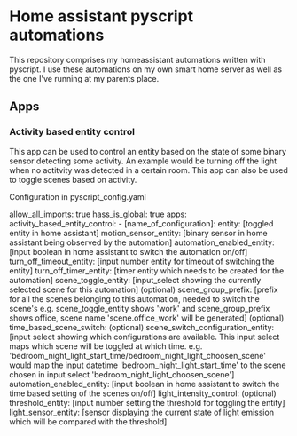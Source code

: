 # Home assistant pyscript automations

This repository comprises my homeassistant automations written with pyscript. I use these automations on my own smart home server as well as the one I've running at my parents place.

## Apps

### Activity based entity control

This app can be used to control an entity based on the state of some binary sensor detecting some activity. An example would be turning off the light when no actitvity was detected in a certain room. This app can also be used to toggle scenes based on activity.

Configuration in pyscript_config.yaml

allow_all_imports: true
hass_is_global: true
apps:
  activity_based_entity_control: 
    - [name_of_configuration]:
        entity: [toggled entity in home assistant]
        motion_sensor_entity: [binary sensor in home assistant being observed by the automation]
        automation_enabled_entity: [input boolean in home assistant to switch the automation on/off]
        turn_off_timeout_entity: [input number entity for timeout of switching the entity]
        turn_off_timer_entity: [timer entity which needs to be created for the automation]
        scene_toggle_entity: [input_select showing the currently selected scene for this automation] (optional)
        scene_group_prefix: [prefix for all the scenes belonging to this automation, needed to switch the scene's e.g. scene_toggle_entity shows 'work' and scene_group_prefix shows office, scene name 'scene.office_work' will be generated] (optional)
        time_based_scene_switch: (optional)
          scene_switch_configuration_entity: [input select showing which configurations are available. This input select maps which scene will be toggled at which time. e.g. 'bedroom_night_light_start_time/bedroom_night_light_choosen_scene' would map the input datetime 'bedroom_night_light_start_time' to the scene chosen in input select 'bedroom_night_light_choosen_scene']
          automation_enabled_entity: [input boolean in home assistant to switch the time based setting of the scenes on/off]
      light_intensity_control: (optional)
          threshold_entity: [input number setting the threshold for toggling the entity]
          light_sensor_entity: [sensor displaying the current state of light emission which will be compared with the threshold]
